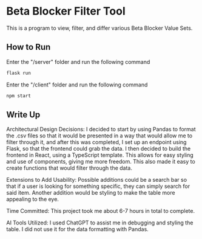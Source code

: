 # Beta Blocker Filter Tool

This is a program to view, filter, and differ various Beta Blocker Value Sets.

## How to Run
Enter the "/server" folder and run the following command
```bash
flask run
```
Enter the "/client" folder and run the following command
```bash
npm start
```

## Write Up
Architectural Design Decisions: I decided to start by using Pandas to format the .csv files so that it would be presented in a way that would allow me to filter through it, and after this was completed, I set up an endpoint using Flask, so that the frontend could grab the data. I then decided to build the frontend in React, using a TypeScript template. This allows for easy styling and use of components, giving me more freedom. This also made it easy to create functions that would filter through the data.

Extensions to Add Usability: Possible additions could be a search bar so that if a user is looking for something specific, they can simply search for said item. Another addition would be styling to make the table more appealing to the eye.

Time Committed: This project took me about 6-7 hours in total to complete.

AI Tools Utilized: I used ChatGPT to assist me in debugging and styling the table. I did not use it for the data formatting with Pandas.